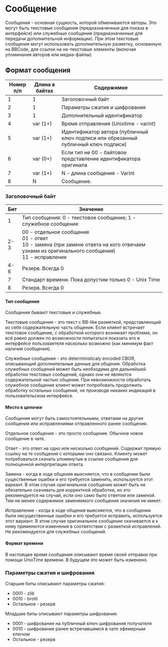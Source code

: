 # Сообщение

Сообщения - основная сущность, которой обмениваются авторы.
Это могут быть текстовые сообщения (предназначенные для показа в интерфейсе) или служебные сообщения (предназначенные для передачи дополнительной информации).
При этом текстовые сообщения могут использовать дополнительную разметку, основанную на BBCode, для ссылок на не-текстовые элементы (включая упоминания авторов или медиа-файлы).

## Формат сообщения

| Номер п/п | Длина в байтах | Содержимое |
|---|---|---|
| 1 | 1 | Заголовочный байт |
| 2 | 1 | Параметры сжатия и шифрования |
| 3 | 1 | Дополнительный идентификатор |
| 4 | var (1+) | Время отправления (Unixtime - varint) |
| 5 | var (1+) | Идентификатор автора (публичный ключ подписи или обрезанный публичный ключ подписи) |
| 6 | var (0+) | Если тип не 00 - байтовое представление идентификатора оригинала |
| 7 | var (1+) | N - длина сообщения - Varint |
| 8 | N | Сообщение. |

### Заголовочный байт

| Бит | Значение |
| --- | --- |
| 1 | Тип сообщения: 0 - текстовое сообщение; 1 - служебное сообщение |
| 2-3 | 00 - отдельное сообщение <br/> 01 - ответ <br/> 10 - замена (при замене ответа на кого отвечаем узнаем из оригинального сообщения) <br/> 11 - исправление|
| 4-6 | Резерв. Всегда 0 |
| 7 | Стандарт времени. Пока допустим только 0  - Unix Time |
| 8 | Резерв. Всегда 0 |

#### Тип сообщения

Сообщения бывают текстовые и служебные.

Текстовые сообщения - это текст с BB-like разметкой, представляющий из себя содержательную часть общения. Если клиент встречает текстовое сообщение, с обработкой которого возникает проблема, он всё равно должен по возможности попытаться показать его в интерфейсе пользоваетеля насколько возможно (как минимум факт наличия сообщения).

Служебные сообщения - это deterministicaly encoded CBOR, описывающий дополнительные данные для общения. Обработка служебных сообщений может быть необходима для дальнейшей обработки текстовых сообщений, однако они не являются содержательной частью общения. При невозможности обработать служебное сообщение клиент может попробовать продолжить обработку остальных сообщений, не производя никаких индикаций в пользовательском интерфейсе.

#### Место в цепочке

Сообщения могут быть самостоятельными, ответами на другие сообщения или исправлениями отправленного ранее сообщения.

Отдельное сообщение - это просто сообщение. Обычное новое сообщение в чате.

Ответ - это ответ на одно или несколько сообщений. Содержит прямую ссылку на те сообщения с которыми оно связано. Клиенту может потребоваться скачать упомянутые в ссылке сообщения для полноценной интерпретации ответа.

Замена - когда в ходе общения выясняется, что в сообщении были существенные ошибки и его требуется заменить, используется этот вариант. В этом случае оригинальное сообщение может быть не обязательно скачивать для корректной обработки, но это рекомендуется на случай, если оно само было ответом или заменой. Тем не менее содержимое заменяемого сообщения значения не имеет.

Исправление - когда в ходе общения выясняется, что в сообщении были несущественные ошибки и его требуется исправить, используется этот вариант. В этом случае оригинальное сообщение скачивается и к нему применются изменения в соответствии с разметкой исправлений. Не рекомендуется для служебных сообщений.

#### Формат времени

В настоящее время сообщения описывают время своей отправки при помощи UnixTime времени. В будущем это может быть изменено.

### Параметры сжатия и шифрования

Старшие биты описывают параметры сжатия:
- 0001 - zlib
- 0010 - brotli
- Остальное - резерв

Младшие биты описывают параметры шифрования:
- 0001 - шифрование на публичный ключ шифрования получателя
- 0010 - шифрование ранее встречавшимся в чате эфемерным ключом
- Остальное - резерв
